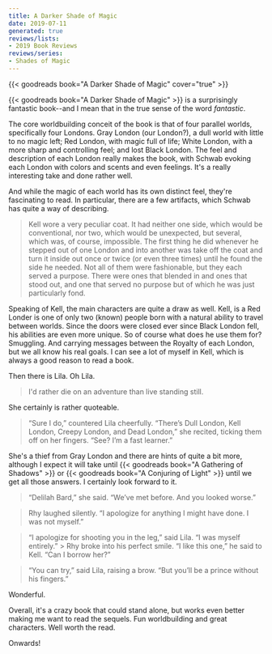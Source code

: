 ```yaml
---
title: A Darker Shade of Magic
date: 2019-07-11
generated: true
reviews/lists:
- 2019 Book Reviews
reviews/series:
- Shades of Magic
---
```

{{< goodreads book="A Darker Shade of Magic" cover="true" >}}

{{< goodreads book="A Darker Shade of Magic" >}} is a surprisingly fantastic book--and I mean that in the true sense of the word _fantastic_.

The core worldbuilding conceit of the book is that of four parallel worlds, specifically four Londons. Gray London (our London?), a dull world with little to no magic left; Red London, with magic full of life; White London, with a more sharp and controlling feel; and lost Black London. The feel and description of each London really makes the book, with Schwab evoking each London with colors and scents and even feelings. It's a really interesting take and done rather well.

<!--more-->

And while the magic of each world has its own distinct feel, they're fascinating to read. In particular, there are a few artifacts, which Schwab has quite a way of describing.

> Kell wore a very peculiar coat. It had neither one side, which would be conventional, nor two, which would be unexpected, but several, which was, of course, impossible. The first thing he did whenever he stepped out of one London and into another was take off the coat and turn it inside out once or twice (or even three times) until he found the side he needed. Not all of them were fashionable, but they each served a purpose. There were ones that blended in and ones that stood out, and one that served no purpose but of which he was just particularly fond.

Speaking of Kell, the main characters are quite a draw as well. Kell, is a Red Londer is one of only two (known) people born with a natural ability to travel between worlds. Since the doors were closed ever since Black London fell, his abilities are even more unique. So of course what does he use them for? Smuggling. And carrying messages between the Royalty of each London, but we all know his real goals. I can see a lot of myself in Kell, which is always a good reason to read a book.

Then there is Lila. Oh Lila.

> I'd rather die on an adventure than live standing still.

She certainly is rather quoteable.

> “Sure I do,” countered Lila cheerfully. “There’s Dull London, Kell London, Creepy London, and Dead London,” she recited, ticking them off on her fingers. “See? I’m a fast learner.”

She's a thief from Gray London and there are hints of quite a bit more, although I expect it will take until {{< goodreads book="A Gathering of Shadows" >}} or {{< goodreads book="A Conjuring of Light" >}} until we get all those answers. I certainly look forward to it.

> “Delilah Bard,” she said. “We’ve met before. And you looked worse.”

> Rhy laughed silently. “I apologize for anything I might have done. I was not myself.”

> “I apologize for shooting you in the leg,” said Lila. “I was myself entirely.”   > Rhy broke into his perfect smile. “I like this one,” he said to Kell. “Can I borrow her?”

> “You can try,” said Lila, raising a brow. “But you’ll be a prince without his fingers.”

Wonderful.

Overall, it's a crazy book that could stand alone, but works even better making me want to read the sequels. Fun worldbuilding and great characters. Well worth the read.

Onwards!


